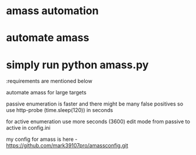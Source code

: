 # amass automation
# automate amass
# simply run python amass.py 

:requirements are mentioned below

automate amass for large targets
 
passive enumeration is faster and there might be many false positives so use http-probe  (time.sleep(120)) in seconds


for active enumeration use more seconds (3600)
edit mode from passive to active in config.ini 

my config for amass is here  - https://github.com/mark39107pro/amassconfig.git
